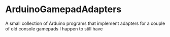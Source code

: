 # ArduinoGamepadAdapters
A small collection of Arduino programs that implement adapters for a couple of old console gamepads I happen to still have
